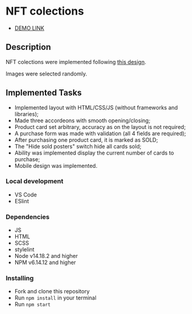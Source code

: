 # NFT colections
- [DEMO LINK]()

## Description
NFT colections were implemented following [this design](https://www.figma.com/file/RiGokzl3GkSdM61rxPv44k/Test-Task-Markup%2FFront-end-Dev?node-id=1%3A1305).

Images were selected randomly.

## Implemented Tasks
- Implemented layout with HTML/CSS/JS (without frameworks and libraries);
- Made three accordeons with smooth opening/closing;
- Product card set arbitrary, accuracy as on the layout is not required;
- A purchase form was made with validation (all 4 fields are required);
- After purchasing one product card, it is marked as SOLD;
- The "Hide sold posters" switch hide all cards sold;
- Ability was implemented display the current number of cards to purchase;
- Mobile design was implemented.

### Local development
* VS Code
* ESlint

### Dependencies
- JS
- HTML
- SCSS
- stylelint
- Node v14.18.2 and higher
- NPM v6.14.12 and higher

### Installing
* Fork and clone this repository
* Run `npm install` in your terminal
* Run `npm start`